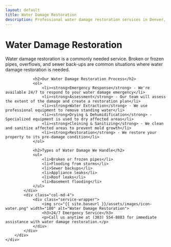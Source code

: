 ```yaml
---
layout: default
title: Water Damage Restoration
description: Professional water damage restoration services in Denver, Colorado. We handle everything from broken pipes to sewer backups.
---
```


<div class="section">
    <div class="container">
        <div class="row">
            <div class="col-md-8">
                <h1>Water Damage Restoration</h1>
                <p>Water damage restoration is a commonly needed service. Broken or frozen pipes, overflows, and sewer back-ups are common situations where water damage restoration is needed.</p>
                
                <h2>Our Water Damage Restoration Process</h2>
                <ol>
                    <li><strong>Emergency Response</strong> - We're available 24/7 to respond to your water damage emergency</li>
                    <li><strong>Assessment</strong> - Our team will assess the extent of the damage and create a restoration plan</li>
                    <li><strong>Water Extraction</strong> - We use professional equipment to remove standing water</li>
                    <li><strong>Drying & Dehumidification</strong> - Specialized equipment is used to dry affected areas</li>
                    <li><strong>Cleining & Sanitizing</strong> - We clean and sanitize affected areas to prevent mold growth</li>
                    <li><strong>Restoration</strong> - We restore your property to its pre-damage condition</li>
                </ol>

                <h2>Types of Water Damage We Handle</h2>
                <ul>
                    <li>Broken or frozen pipes</li>
                    <li>Flooding from storms</li>
                    <li>Sewer backups</li>
                    <li>Appliance leaks</li>
                    <li>Roof leaks</li>
                    <li>Basement flooding</li>
                </ul>
            </div>
            <div class="col-md-4">
                <div class="service-wrapper">
                    <img src="{{ site.baseurl }}/assets/images/icon-water.png" width="180" alt="Water Damage Restoration">
                    <h3>24/7 Emergency Service</h3>
                    <p>Call us anytime at (303) 554-8883 for immediate assistance with water damage restoration.</p>
                </div>
            </div>
        </div>
    </div>
</div> 